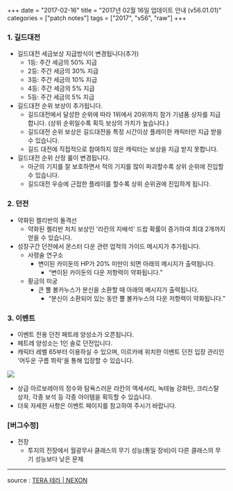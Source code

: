 +++
date = "2017-02-16"
title = "2017년 02월 16일 업데이트 안내 (v56.01.01)"
categories = ["patch notes"]
tags = ["2017", "v56", "raw"]
+++

### 1. 길드대전
- 길드대전 세금보상 지급방식이 변경됩니다(추가)
  - 1등: 주간 세금의 50% 지급
  - 2등: 주간 세금의 30% 지급
  - 3등: 주간 세금의 10% 지급
  - 4등: 주간 세금의 5% 지급
  - 5등: 주간 세금의 5% 지급
- 길드대전 순위 보상이 추가됩니다.
  - 길드대전에서 달성한 순위에 따라 1위에서 20위까지 참가 기념품 상자를 지급합니다. (상위 순위일수록 획득 보상의 가치가 높습니다.)
  - 길드대전 순위 보상은 길드대전을 특정 시간이상 플레이한 캐릭터만 지급 받을 수 있습니다.
  - 길드 대전에 직접적으로 참여하지 않은 캐릭터는 보상을 지급 받지 못합니다.
- 길드대전 순위 산정 룰이 변경됩니다.
  - 아군의 기지를 잘 보호하면서 적의 기지를 많이 파괴할수록 상위 순위에 진입할 수 있습니다.
  - 길드대전 우승에 근접한 플레이를 할수록 상위 순위권에 진입하게 됩니다.

### 2. 던전
- 약화된 켈리반의 돌격선
  - 약화된 켈리반 처치 보상인 '라칸의 지배석' 드랍 확률이 증가하여 최대 2개까지 얻을 수 있습니다.
- 성장구간 던전에서 몬스터 다운 관련 업적의 가이드 메시지가 추가됩니다.
  - 사령술 연구소
    - 변이된 카이둔의 HP가 20% 미만이 되면 아래의 메시지가 출력됩니다.
      - “변이된 카이둔의 다운 저항력이 약화됩니다.”
  - 황금의 미궁
    - 큰 뿔 볼카누스가 분신을 소환할 때 아래의 메시지가 출력됩니다.
      - “분신이 소환되어 있는 동안 뿔 볼카누스의 다운 저항력이 약화됩니다.”

### 3. 이벤트
- 이벤트 전용 던전 페트레 양성소가 오픈됩니다.
- 페트레 양성소는 1인 솔로 던전입니다.
- 캐릭터 레벨 65부터 이용하실 수 있으며, 이르카에 위치한 이벤트 던전 입장 관리인 '어두운 구름 뷔락'을 통해 입장할 수 있습니다.

![](https://seraphinush-gaming.github.io/mysterium/images/patch/v56-01-01_1.png)

- 상급 아르보레아의 정수와 탐욕스러운 라칸의 액세서리, 녹테늄 강화탄, 크리스탈 상자, 각종 보석 등 각종 아이템을 획득할 수 있습니다.
- 더욱 자세한 사항은 이벤트 페이지를 참고하여 주시기 바랍니다.

### [버그수정]
- 전장
  - 투지의 전장에서 월광무사 클래스의 무기 성능(통일 장비)이 다른 클래스의 무기 성능보다 낮은 문제

----

source : [TERA 테라 | NEXON](http://tera.nexon.com/news/update/view.aspx?n4articlesn=264)
